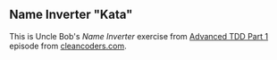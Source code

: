 ## Name Inverter "Kata"

This is Uncle Bob's _Name Inverter_ exercise from [Advanced TDD Part 1](http://cleancoders.com/episode/clean-code-episode-19-p1/show) episode from [cleancoders.com](http://cleancoders.com/).
